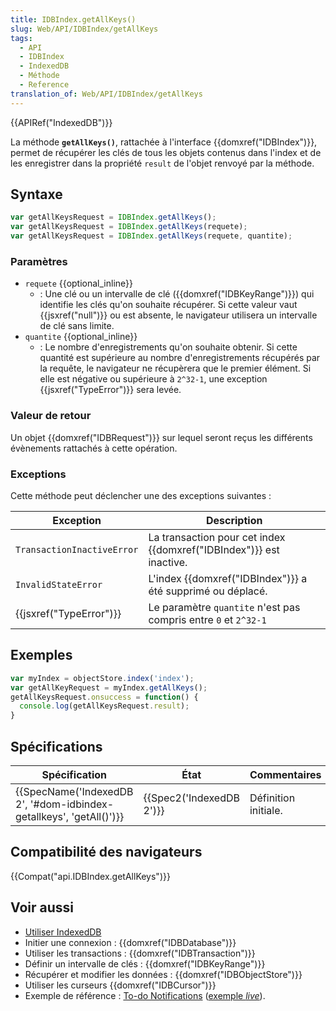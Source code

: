 ```yaml
---
title: IDBIndex.getAllKeys()
slug: Web/API/IDBIndex/getAllKeys
tags:
  - API
  - IDBIndex
  - IndexedDB
  - Méthode
  - Reference
translation_of: Web/API/IDBIndex/getAllKeys
---
```

{{APIRef("IndexedDB")}}

La méthode **`getAllKeys()`**, rattachée à l'interface {{domxref("IDBIndex")}}, permet de récupérer les clés de tous les objets contenus dans l'index et de les enregistrer dans la propriété `result` de l'objet renvoyé par la méthode.

## Syntaxe

```js
var getAllKeysRequest = IDBIndex.getAllKeys();
var getAllKeysRequest = IDBIndex.getAllKeys(requete);
var getAllKeysRequest = IDBIndex.getAllKeys(requete, quantite);
```

### Paramètres

- `requete` {{optional_inline}}
  - : Une clé ou un intervalle de clé ({{domxref("IDBKeyRange")}}) qui identifie les clés qu'on souhaite récupérer. Si cette valeur vaut {{jsxref("null")}} ou est absente, le navigateur utilisera un intervalle de clé sans limite.
- `quantite` {{optional_inline}}
  - : Le nombre d'enregistrements qu'on souhaite obtenir. Si cette quantité est supérieure au nombre d'enregistrements récupérés par la requête, le navigateur ne récupèrera que le premier élément. Si elle est négative ou supérieure à `2^32-1`, une exception {{jsxref("TypeError")}} sera levée.

### Valeur de retour

Un objet {{domxref("IDBRequest")}} sur lequel seront reçus les différents évènements rattachés à cette opération.

### Exceptions

Cette méthode peut déclencher une des exceptions suivantes :

| Exception                        | Description                                                                  |
| -------------------------------- | ---------------------------------------------------------------------------- |
| `TransactionInactiveError`       | La transaction pour cet index {{domxref("IDBIndex")}} est inactive. |
| `InvalidStateError`              | L'index {{domxref("IDBIndex")}} a été supprimé ou déplacé.          |
| {{jsxref("TypeError")}} | Le paramètre `quantite` n'est pas compris entre `0` et `2^32-1`              |

## Exemples

```js
var myIndex = objectStore.index('index');
var getAllKeyRequest = myIndex.getAllKeys();
getAllKeysRequest.onsuccess = function() {
  console.log(getAllKeysRequest.result);
}
```

## Spécifications

| Spécification                                                                            | État                             | Commentaires         |
| ---------------------------------------------------------------------------------------- | -------------------------------- | -------------------- |
| {{SpecName('IndexedDB 2', '#dom-idbindex-getallkeys', 'getAll()')}} | {{Spec2('IndexedDB 2')}} | Définition initiale. |

## Compatibilité des navigateurs

{{Compat("api.IDBIndex.getAllKeys")}}

## Voir aussi

- [Utiliser IndexedDB](/fr/docs/Web/API/API_IndexedDB/Using_IndexedDB)
- Initier une connexion : {{domxref("IDBDatabase")}}
- Utiliser les transactions : {{domxref("IDBTransaction")}}
- Définir un intervalle de clés : {{domxref("IDBKeyRange")}}
- Récupérer et modifier les données : {{domxref("IDBObjectStore")}}
- Utiliser les curseurs {{domxref("IDBCursor")}}
- Exemple de référence : [To-do Notifications](https://github.com/mdn/to-do-notifications/tree/gh-pages) ([exemple _live_](https://mdn.github.io/to-do-notifications/)).
